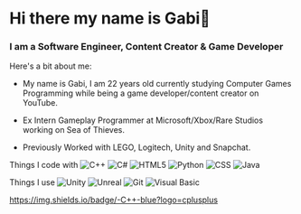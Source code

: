 # Hi there my name is Gabi👋 #
### I am a Software Engineer, Content Creator & Game Developer ###

Here's a bit about me:

- My name is Gabi, I am 22 years old currently studying Computer Games Programming while being a game developer/content creator on YouTube.
* Ex Intern Gameplay Programmer at Microsoft/Xbox/Rare Studios working on Sea of Thieves.
+ Previously Worked with LEGO, Logitech, Unity and Snapchat.

Things I code with
 <img alt="C++" src="https://img.shields.io/badge/-C++-blue?logo=cplusplus" />
 <img alt="C#" src="https://img.shields.io/badge/-Csharp-764ABC?style=flat-square&logo=csharp&logoColor=whites" />
 <img alt="HTML5" src="https://img.shields.io/badge/-HTML5-E34F26?style=flat-square&logo=html5&logoColor=white" />
 <img alt="Python" src="https://img.shields.io/badge/-C++-blue?logo=cplusplus" />
 <img alt="CSS" src="https://img.shields.io/badge/-C++-blue?logo=cplusplus" />
 <img alt="Java" src="https://img.shields.io/badge/-C++-blue?logo=cplusplus" />

Things I use
 <img alt="Unity" src="https://img.shields.io/badge/-C++-blue?logo=cplusplus" />
 <img alt="Unreal" src="https://img.shields.io/badge/-C++-blue?logo=cplusplus" />
 <img alt="Git" src="https://img.shields.io/badge/-C++-blue?logo=cplusplus" />
 <img alt="Visual Basic" src="https://img.shields.io/badge/-C++-blue?logo=cplusplus" />


https://img.shields.io/badge/-C++-blue?logo=cplusplus


<!--
**Gabi4213/Gabi4213** is a ✨ _special_ ✨ repository because its `README.md` (this file) appears on your GitHub profile.

Here are some ideas to get you started:

- 😎 I’m currently working on a real time weather simulator.
- 🌱 I’m currently learning vulcan .o.
- 📫 How to reach me: gabrielamaczynska4213@gmail.com
- ⚡ Fun fact: ...
-->
